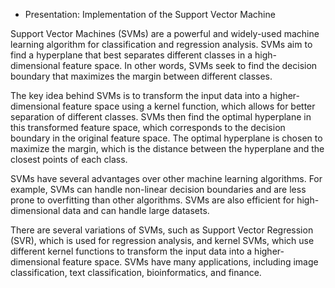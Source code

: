 * Presentation: Implementation of the Support Vector Machine

Support Vector Machines (SVMs) are a powerful and widely-used machine learning algorithm for classification and regression analysis. SVMs aim to find a hyperplane that best separates different classes in a high-dimensional feature space. In other words, SVMs seek to find the decision boundary that maximizes the margin between different classes.

The key idea behind SVMs is to transform the input data into a higher-dimensional feature space using a kernel function, which allows for better separation of different classes. SVMs then find the optimal hyperplane in this transformed feature space, which corresponds to the decision boundary in the original feature space. The optimal hyperplane is chosen to maximize the margin, which is the distance between the hyperplane and the closest points of each class.

SVMs have several advantages over other machine learning algorithms. For example, SVMs can handle non-linear decision boundaries and are less prone to overfitting than other algorithms. SVMs are also efficient for high-dimensional data and can handle large datasets.

There are several variations of SVMs, such as Support Vector Regression (SVR), which is used for regression analysis, and kernel SVMs, which use different kernel functions to transform the input data into a higher-dimensional feature space. SVMs have many applications, including image classification, text classification, bioinformatics, and finance.
